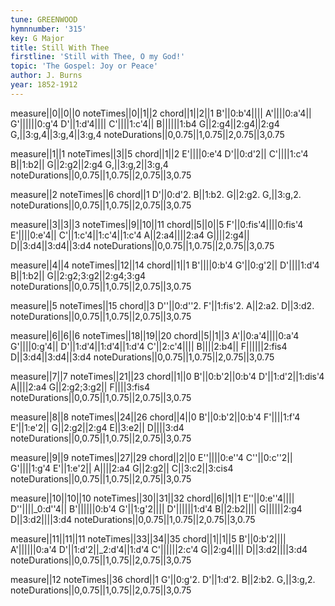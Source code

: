 ```yaml
---
tune: GREENWOOD
hymnnumber: '315'
key: G Major
title: Still With Thee
firstline: 'Still with Thee, O my God!'
topic: 'The Gospel: Joy or Peace'
author: J. Burns
year: 1852-1912
---
```

measure||0||0||0
noteTimes||0||1||2
chord||1||2||1
B'||0:b'4||||
A'||||0:a'4||
G'||||||0:g'4
D'||1:d'4||||
C'||||1:c'4||
B||||||1:b4
G||2:g4||2:g4||2:g4
G,||3:g,4||3:g,4||3:g,4
noteDurations||0,0.75||1,0.75||2,0.75||3,0.75

measure||1||1
noteTimes||3||5
chord||1||2
E'||||0:e'4
D'||0:d'2||
C'||||1:c'4
B||1:b2||
G||2:g2||2:g4
G,||3:g,2||3:g,4
noteDurations||0,0.75||1,0.75||2,0.75||3,0.75

measure||2
noteTimes||6
chord||1
D'||0:d'2.
B||1:b2.
G||2:g2.
G,||3:g,2.
noteDurations||0,0.75||1,0.75||2,0.75||3,0.75

measure||3||3||3
noteTimes||9||10||11
chord||5||0||5
F'||0:fis'4||||0:fis'4
E'||||0:e'4||
C'||1:c'4||1:c'4||1:c'4
A||2:a4||||2:a4
G||||2:g4||
D||3:d4||3:d4||3:d4
noteDurations||0,0.75||1,0.75||2,0.75||3,0.75

measure||4||4
noteTimes||12||14
chord||1||1
B'||||0:b'4
G'||0:g'2||
D'||||1:d'4
B||1:b2||
G||2:g2;3:g2||2:g4;3:g4
noteDurations||0,0.75||1,0.75||2,0.75||3,0.75

measure||5
noteTimes||15
chord||3
D''||0:d''2.
F'||1:fis'2.
A||2:a2.
D||3:d2.
noteDurations||0,0.75||1,0.75||2,0.75||3,0.75

measure||6||6||6
noteTimes||18||19||20
chord||5||1||3
A'||0:a'4||||0:a'4
G'||||0:g'4||
D'||1:d'4||1:d'4||1:d'4
C'||2:c'4||||
B||||2:b4||
F||||||2:fis4
D||3:d4||3:d4||3:d4
noteDurations||0,0.75||1,0.75||2,0.75||3,0.75

measure||7||7
noteTimes||21||23
chord||1||0
B'||0:b'2||0:b'4
D'||1:d'2||1:dis'4
A||||2:a4
G||2:g2;3:g2||
F||||3:fis4
noteDurations||0,0.75||1,0.75||2,0.75||3,0.75

measure||8||8
noteTimes||24||26
chord||4||0
B'||0:b'2||0:b'4
F'||||1:f'4
E'||1:e'2||
G||2:g2||2:g4
E||3:e2||
D||||3:d4
noteDurations||0,0.75||1,0.75||2,0.75||3,0.75

measure||9||9
noteTimes||27||29
chord||2||0
E''||||0:e''4
C''||0:c''2||
G'||||1:g'4
E'||1:e'2||
A||||2:a4
G||2:g2||
C||3:c2||3:cis4
noteDurations||0,0.75||1,0.75||2,0.75||3,0.75

measure||10||10||10
noteTimes||30||31||32
chord||6||1||1
E''||0:e''4||||
D''||||_0:d''4||
B'||||||0:b'4
G'||1:g'2||||
D'||||||1:d'4
B||2:b2||||
G||||||2:g4
D||3:d2||||3:d4
noteDurations||0,0.75||1,0.75||2,0.75||3,0.75

measure||11||11||11
noteTimes||33||34||35
chord||1||1||5
B'||0:b'2||||
A'||||||0:a'4
D'||1:d'2||_2:d'4||1:d'4
C'||||||2:c'4
G||2:g4||||
D||3:d2||||3:d4
noteDurations||0,0.75||1,0.75||2,0.75||3,0.75

measure||12
noteTimes||36
chord||1
G'||0:g'2.
D'||1:d'2.
B||2:b2.
G,||3:g,2.
noteDurations||0,0.75||1,0.75||2,0.75||3,0.75

